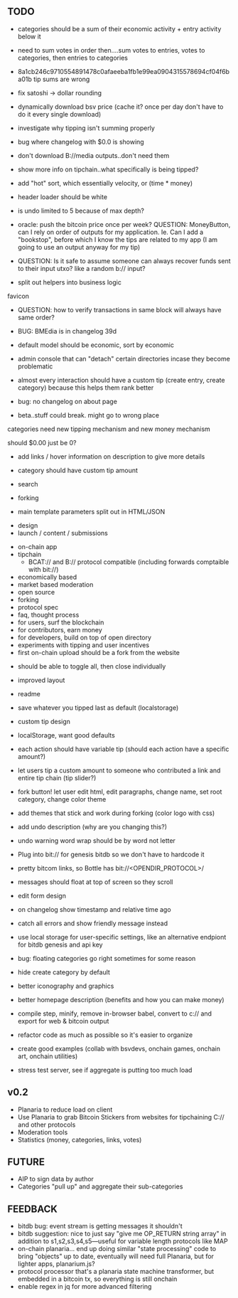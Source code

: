 ## TODO

* categories should be a sum of their economic activity + entry activity below it
 - need to sum votes in order then....sum votes to entries, votes to categories, then entries to categories

* 8a1cb246c9710554891478c0afaeeba1fb1e99ea0904315578694cf04f6ba01b tip sums are wrong
* fix satoshi -> dollar rounding
* dynamically download bsv price (cache it? once per day don't have to do it every single download)
* investigate why tipping isn't summing properly
* bug where changelog with $0.0 is showing

* don't download B://media outputs..don't need them
* show more info on tipchain..what specifically is being tipped?
* add "hot" sort, which essentially velocity, or (time * money)
* header loader should be white

* is undo limited to 5 because of max depth?

* oracle: push the bitcoin price once per week?
QUESTION: MoneyButton, can I rely on order of outputs for my application. Ie. Can I add a "bookstop", before which I know the tips are related to my app (I am going to use an output anyway for my tip)
* QUESTION: Is it safe to assume someone can always recover funds sent to their input utxo? like a random b:// input?

* split out helpers into business logic

favicon


* QUESTION: how to verify transactions in same block will always have same order?

* BUG: BMEdia is in changelog 39d

* default model should be economic, sort by economic
* admin console that can "detach" certain directories incase they become problematic

* almost every interaction should have a custom tip (create entry, create category) because this helps them rank better

* bug: no changelog on about page
* beta..stuff could break. might go to wrong place

categories need new tipping mechanism and new money mechanism

should $0.00 just be 0?




* add links / hover information on description to give more details

* category should have custom tip amount
* search

* forking
 - main template parameters split out in HTML/JSON

* design
* launch / content / submissions
 - on-chain app
 - tipchain
   - BCAT:// and B:// protocol compatible (including forwards comptaible with bit://)
 - economically based
 - market based moderation
 - open source
 - forking
 - protocol spec
 - faq, thought process
 - for users, surf the blockchain
 - for contributors, earn money
 - for developers, build on top of open directory
 - experiments with tipping and user incentives
 - first on-chain upload should be a fork from the website


* should be able to toggle all, then close individually

* improved layout
* readme

* save whatever you tipped last as default (localstorage)
* custom tip design

* localStorage, want good defaults

* each action should have variable tip (should each action have a specific amount?)
* let users tip a custom amount to someone who contributed a link and entire tip chain (tip slider?)

* fork button! let user edit html, edit paragraphs, change name, set root category, change color theme
* add themes that stick and work during forking (color logo with css)


* add undo description (why are you changing this?)
* undo warning word wrap should be by word not letter
* Plug into bit:// for genesis bitdb so we don't have to hardcode it
* pretty bitcom links, so Bottle has bit://<OPENDIR_PROTOCOL>/<txid>


* messages should float at top of screen so they scroll
* edit form design
* on changelog show timestamp and relative time ago
* catch all errors and show friendly message instead
* use local storage for user-specific settings, like an alternative endpiont for bitdb genesis and api key
* bug: floating categories go right sometimes for some reason
* hide create category by default
* better iconography and graphics
* better homepage description (benefits and how you can make money)
* compile step, minify, remove in-browser babel, convert to c:// and export for web & bitcoin output
* refactor code as much as possible so it's easier to organize
* create good examples (collab with bsvdevs, onchain games, onchain art, onchain utilities)
* stress test server, see if aggregate is putting too much load

## v0.2
* Planaria to reduce load on client
* Use Planaria to grab Bitcoin Stickers from websites for tipchaining C:// and other protocols
* Moderation tools
* Statistics (money, categories, links, votes)

## FUTURE
* AIP to sign data by author
* Categories "pull up" and aggregate their sub-categories

## FEEDBACK
* bitdb bug: event stream is getting messages it shouldn't
* bitdb suggestion: nice to just say "give me OP_RETURN string array" in addition to s1,s2,s3,s4,s5—useful for variable length protocols like MAP
* on-chain planaria... end up doing similar "state processing" code to bring "objects" up to date, eventually will need full Planaria, but for lighter apps, planarium.js?
* protocol processor that's a planaria state machine transformer, but embedded in a bitcoin tx, so everything is still onchain
* enable regex in jq for more advanced filtering

